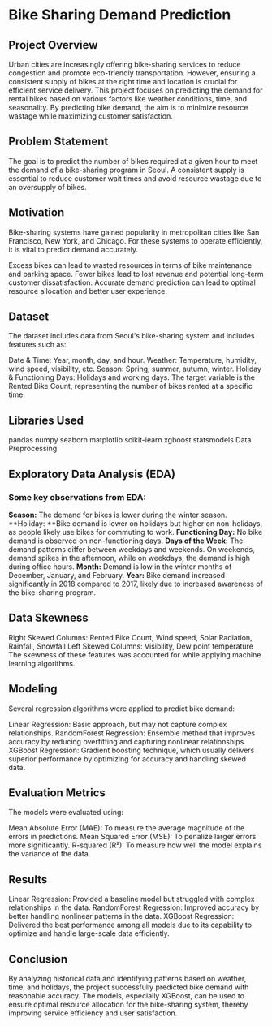 # Bike Sharing Demand Prediction
## Project Overview
Urban cities are increasingly offering bike-sharing services to reduce congestion and promote eco-friendly transportation. However, ensuring a consistent supply of bikes at the right time and location is crucial for efficient service delivery. This project focuses on predicting the demand for rental bikes based on various factors like weather conditions, time, and seasonality. By predicting bike demand, the aim is to minimize resource wastage while maximizing customer satisfaction.

## Problem Statement
The goal is to predict the number of bikes required at a given hour to meet the demand of a bike-sharing program in Seoul. A consistent supply is essential to reduce customer wait times and avoid resource wastage due to an oversupply of bikes.

## Motivation
Bike-sharing systems have gained popularity in metropolitan cities like San Francisco, New York, and Chicago. For these systems to operate efficiently, it is vital to predict demand accurately.

Excess bikes can lead to wasted resources in terms of bike maintenance and parking space.
Fewer bikes lead to lost revenue and potential long-term customer dissatisfaction.
Accurate demand prediction can lead to optimal resource allocation and better user experience.

## Dataset
The dataset includes data from Seoul's bike-sharing system and includes features such as:

Date & Time: Year, month, day, and hour.
Weather: Temperature, humidity, wind speed, visibility, etc.
Season: Spring, summer, autumn, winter.
Holiday & Functioning Days: Holidays and working days.
The target variable is the Rented Bike Count, representing the number of bikes rented at a specific time.

## Libraries Used
pandas
numpy
seaborn
matplotlib
scikit-learn
xgboost
statsmodels
Data Preprocessing

## Exploratory Data Analysis (EDA)
### Some key observations from EDA:

**Season:** The demand for bikes is lower during the winter season.
**Holiday: **Bike demand is lower on holidays but higher on non-holidays, as people likely use bikes for commuting to work.
**Functioning Day:** No bike demand is observed on non-functioning days.
**Days of the Week:** The demand patterns differ between weekdays and weekends. On weekends, demand spikes in the afternoon, while on weekdays, the demand is high during office hours.
**Month:** Demand is low in the winter months of December, January, and February.
**Year:** Bike demand increased significantly in 2018 compared to 2017, likely due to increased awareness of the bike-sharing program.
## Data Skewness
Right Skewed Columns: Rented Bike Count, Wind speed, Solar Radiation, Rainfall, Snowfall
Left Skewed Columns: Visibility, Dew point temperature
The skewness of these features was accounted for while applying machine learning algorithms.

##  Modeling
Several regression algorithms were applied to predict bike demand:

Linear Regression: Basic approach, but may not capture complex relationships.
RandomForest Regression: Ensemble method that improves accuracy by reducing overfitting and capturing nonlinear relationships.
XGBoost Regression: Gradient boosting technique, which usually delivers superior performance by optimizing for accuracy and handling skewed data.

## Evaluation Metrics
The models were evaluated using:

Mean Absolute Error (MAE): To measure the average magnitude of the errors in predictions.
Mean Squared Error (MSE): To penalize larger errors more significantly.
R-squared (R²): To measure how well the model explains the variance of the data.

## Results
Linear Regression: Provided a baseline model but struggled with complex relationships in the data.
RandomForest Regression: Improved accuracy by better handling nonlinear patterns in the data.
XGBoost Regression: Delivered the best performance among all models due to its capability to optimize and handle large-scale data efficiently.

## Conclusion
By analyzing historical data and identifying patterns based on weather, time, and holidays, the project successfully predicted bike demand with reasonable accuracy. The models, especially XGBoost, can be used to ensure optimal resource allocation for the bike-sharing system, thereby improving service efficiency and user satisfaction.
